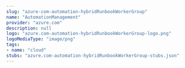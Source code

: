 ```yaml
---
slug: "azure-com-automation-hybridRunbookWorkerGroup"
name: "AutomationManagement"
provider: "azure.com"
description: null
logo: "azure.com-automation-hybridRunbookWorkerGroup-logo.png"
logoMediaType: "image/png"
tags:
- name: "cloud"
stubs: "azure.com-automation-hybridRunbookWorkerGroup-stubs.json"
---
```

